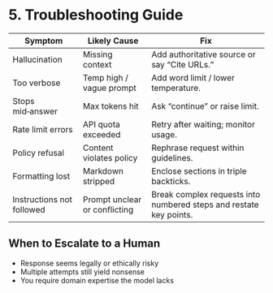 # 5. Troubleshooting Guide

| Symptom          | Likely Cause             | Fix                                          |
| ---------------- | ------------------------ | -------------------------------------------- |
| Hallucination    | Missing context          | Add authoritative source or say “Cite URLs.” |
| Too verbose      | Temp high / vague prompt | Add word limit / lower temperature.          |
| Stops mid‑answer | Max tokens hit           | Ask “continue” or raise limit.               |
| Rate limit errors | API quota exceeded       | Retry after waiting; monitor usage.        |
| Policy refusal   | Content violates policy  | Rephrase request within guidelines.        |
| Formatting lost  | Markdown stripped        | Enclose sections in triple backticks.      |
| Instructions not followed | Prompt unclear or conflicting | Break complex requests into numbered steps and restate key points. |

## When to Escalate to a Human
- Response seems legally or ethically risky
- Multiple attempts still yield nonsense
- You require domain expertise the model lacks

